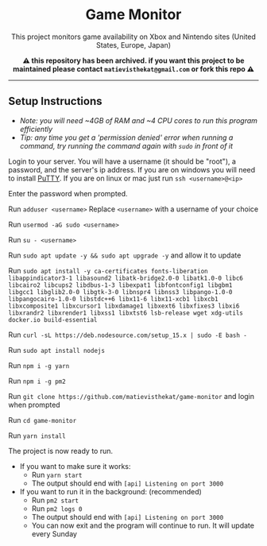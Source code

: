 <div align="center">
  
  # Game Monitor

  This project monitors game availability on Xbox and Nintendo sites (United States, Europe, Japan)
  
  **:warning: this repository has been archived. if you want this project to be maintained please contact `matievisthekat@gmail.com` or fork this repo :warning:**
  
</div>

---

## Setup Instructions

- *Note: you will need ~4GB of RAM and ~4 CPU cores to run this program efficiently*
- *Tip: any time you get a 'permission denied' error when running a command, try running the command again with `sudo` in front of it*

Login to your server. You will have a username (it should be "root"), a password, and the server's ip address.
If you are on windows you will need to install [PuTTY](https://www.chiark.greenend.org.uk/~sgtatham/putty/latest.html). If you are on linux or mac just run `ssh <username>@<ip>`

Enter the password when prompted.

Run `adduser <username>` Replace `<username>` with a username of your choice

Run `usermod -aG sudo <username>`

Run `su - <username>`

Run `sudo apt update -y && sudo apt upgrade -y` and allow it to update

Run `sudo apt install -y ca-certificates fonts-liberation libappindicator3-1 libasound2 libatk-bridge2.0-0 libatk1.0-0 libc6 libcairo2 libcups2 libdbus-1-3 libexpat1 libfontconfig1 libgbm1 libgcc1 libglib2.0-0 libgtk-3-0 libnspr4 libnss3 libpango-1.0-0 libpangocairo-1.0-0 libstdc++6 libx11-6 libx11-xcb1 libxcb1 libxcomposite1 libxcursor1 libxdamage1 libxext6 libxfixes3 libxi6 libxrandr2 libxrender1 libxss1 libxtst6 lsb-release wget xdg-utils docker.io build-essential`

Run `curl -sL https://deb.nodesource.com/setup_15.x | sudo -E bash -`

Run `sudo apt install nodejs`

Run `npm i -g yarn`

Run `npm i -g pm2`

Run `git clone https://github.com/matievisthekat/game-monitor` and login when prompted

Run `cd game-monitor`

Run `yarn install`

The project is now ready to run.
- If you want to make sure it works:
  - Run `yarn start`
  - The output should end with `[api] Listening on port 3000`
- If you want to run it in the background: (recommended)
  - Run `pm2 start`
  - Run `pm2 logs 0`
  - The output should end with `[api] Listening on port 3000`
  - You can now exit  and the program will continue to run. It will update every Sunday
